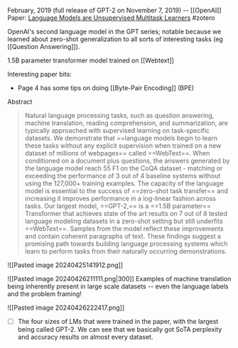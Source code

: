 February, 2019 (full release of GPT-2 on November 7, 2019) -- [[OpenAI]]
Paper: [Language Models are Unsupervised Multitask Learners](https://d4mucfpksywv.cloudfront.net/better-language-models/language_models_are_unsupervised_multitask_learners.pdf)
#zotero 

OpenAI's second language model in the GPT series; notable because we learned about zero-shot generalization to all sorts of interesting tasks (eg [[Question Answering]]).

1.5B parameter transformer model trained on [[Webtext]] 

Interesting paper bits:
- Page 4 has some tips on doing [[Byte-Pair Encoding]] (BPE)

Abstract
> Natural language processing tasks, such as question answering, machine translation, reading comprehension, and summarization, are typically approached with supervised learning on task-specific datasets. We demonstrate that ==language models begin to learn these tasks without any explicit supervision when trained on a new dataset of millions of webpages== called ==WebText==. When conditioned on a document plus questions, the answers generated by the language model reach 55 F1 on the CoQA dataset - matching or exceeding the performance of 3 out of 4 baseline systems without using the 127,000+ training examples.
> The capacity of the language model is essential to the success of ==zero-shot task transfer== and increasing it improves performance in a log-linear fashion across tasks. Our largest model, ==GPT-2,== is a ==1.5B parameter== Transformer that achieves state of the art results on 7 out of 8 tested language modeling datasets in a zero-shot setting but still underfits ==WebText==. Samples from the model reflect these improvements and contain coherent paragraphs of text. These findings suggest a promising path towards building language processing systems which learn to perform tasks from their naturally occurring demonstrations.


![[Pasted image 20240425141912.png]]

![[Pasted image 20240426211111.png|300]]
Examples of machine translation being inherently present in large scale datasets -- even the language labels and the problem framing!

![[Pasted image 20240426222417.png]]
- [ ] The four sizes of LMs that were trained in the paper, with the largest being called GPT-2. We can see that we basically got SoTA perplexity and accuracy results on almost every dataset.
